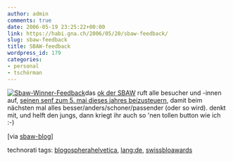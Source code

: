 ```yaml
---
author: admin
comments: true
date: 2006-05-19 23:25:22+00:00
link: https://habi.gna.ch/2006/05/20/sbaw-feedback/
slug: sbaw-feedback
title: SBAW-feedback
wordpress_id: 179
categories:
- personal
- tschörman
---
```



[![Sbaw-Winner-Feedback](https://habi.gna.ch/blog/images/sbaw-winner-feedback-tm.jpg)](https://habi.gna.ch/blog/images/sbaw-winner-feedback.jpg)das [ok der SBAW](http://swissblogawards.ch/team) ruft alle besucher und -innen auf, [seinen senf zum 5. mai dieses jahres beizusteuern](http://swissblogawards.ch/evaluation), damit beim nächsten mal alles besser/anders/schoner/passender (oder so wird). denkt mit, und helft den jungs, dann kriegt ihr auch so 'nen tollen button wie ich :-)



[via [sbaw-blog](http://swissblogawards.ch/2006/05/19/1-swiss-blog-awards-evaluation/)]





technorati tags: [blogospherahelvetica](http://www.technorati.com/tag/blogospherahelvetica), [lang:de](http://www.technorati.com/tag/lang:de), [swissbloawards](http://www.technorati.com/tag/swissbloawards)
